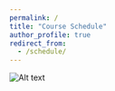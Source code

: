 ```yaml
---
permalink: /
title: "Course Schedule"
author_profile: true
redirect_from: 
  - /schedule/
---
```


![Alt text](image-url "images/bio-photo.jpg")
